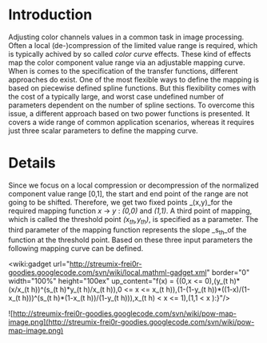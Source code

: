 # Introduction #
Adjusting color channels values in a common task in image processing. Often a local (de-)compression of the limited value range is required, which is typically achived by so called _color curve_ effects. These kind of effects map the color component value range via an adjustable mapping curve. When is comes to the specification of the transfer functions, different approaches do exist. One of the most flexible ways to define the mapping is based on piecewise defined spline functions. But this flexibility comes with the cost of a typically large, and worst case undefined number of parameters dependent on the number of spline sections.
To overcome this issue, a different approach based on two power functions is presented. It covers a wide range of common application scenarios, whereas it requires just three scalar parameters to define the mapping curve.

# Details #
Since we focus on a local compression or decompression of the normalized component value range [0,1], the start and end point of the range are not going to be shifted. Therefore, we get two fixed points _(x,y)_for the required mapping function _x_ -> _y_ : _(0,0)_ and _(1,1)_. A third point of mapping, which is called the threshold point _(x<sub>th</sub>,y<sub>th</sub>)_, is specified as a parameter. The third parameter of the mapping function represents the slope _s<sub>th</sub>_of the function at the threshold point.
Based on these three input parameters the following mapping curve can be defined.

<wiki:gadget url="http://streumix-frei0r-goodies.googlecode.com/svn/wiki/local.mathml-gadget.xml" border="0" width="100%" height="100ex" up\_content="f(x) = {(0,x <= 0),(y\_(t h)\*(x/x\_(t h))^(s\_(t h)\*y\_(t h)/x\_(t h)),0 <= x <= x\_(t h)),(1-(1-y\_(t h))\*((1-x)/(1-x\_(t h)))^(s\_(t h)\*(1-x\_(t h))/(1-y\_(t h))),x\_(t h) < x <= 1),(1,1 < x ):}"/>


![http://streumix-frei0r-goodies.googlecode.com/svn/wiki/pow-map-image.png](http://streumix-frei0r-goodies.googlecode.com/svn/wiki/pow-map-image.png)